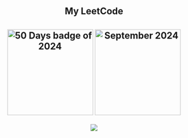 
<div align="center"> 


<h2 align="center">My LeetCode<h2>  
<p align="center">
  <a href="https://leetcode.com/u/Gutha_Prathyush/" target="_blank"><img align="center" src="https://assets.leetcode.com/static_assets/marketing/2024-50.gif" alt="50 Days badge of 2024" height="200" width="200" /></a>
  <a href="https://leetcode.com/u/Gutha_Prathyush/" target="_blank"><img align="center" src="https://assets.leetcode.com/static_assets/public/images/badges/2024/gif/2024-09.gif" alt="September 2024" height="200" width="200" /></a>
</p>
<p align="center">
  
  <img  align=top flex-grow=1 src="https://leetcard.jacoblin.cool/Gutha_Prathyush?theme=dark&font=Saira&ext=heatmap" />  
</p>

<br/><br/>
